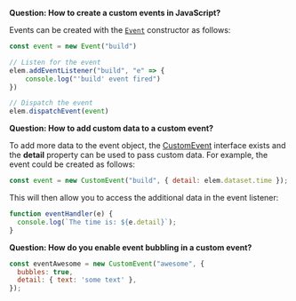 
**Question: How to create a custom events in JavaScript?**

Events can be created with the [`Event`](https://developer.mozilla.org/en-US/docs/Web/API/Event) constructor as follows:

```js
const event = new Event("build")

// Listen for the event
elem.addEventListener("build", "e" => {
	console.log("'build' event fired")
})

// Dispatch the event
elem.dispatchEvent(event)
```


**Question: How to add custom data to a custom event?**

To add more data to the event object, the [CustomEvent](https://developer.mozilla.org/en-US/docs/Web/API/CustomEvent) interface exists and the **detail** property can be used to pass custom data. For example, the event could be created as follows:

```js
const event = new CustomEvent("build", { detail: elem.dataset.time });

```

This will then allow you to access the additional data in the event listener:

```js
function eventHandler(e) {
  console.log(`The time is: ${e.detail}`);
}
```


**Question: How do you enable event bubbling in a custom event?**

```js
const eventAwesome = new CustomEvent("awesome", {
  bubbles: true,
  detail: { text: 'some text' },
});
```





